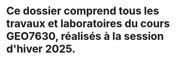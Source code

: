 # Ce dossier comprend tous les travaux et laboratoires du cours GEO7630, réalisés à la session d'hiver 2025.